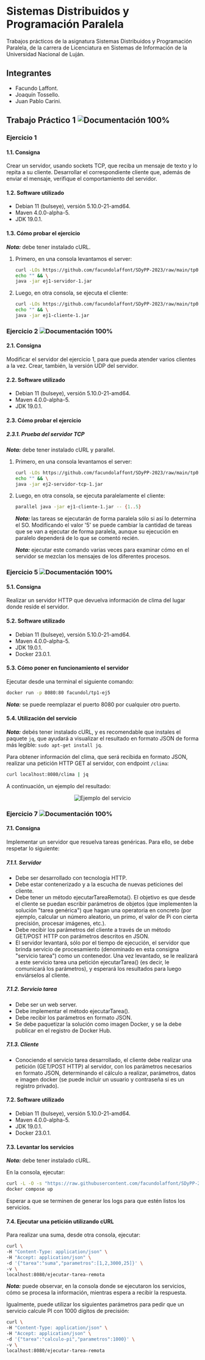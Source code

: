 # Sistemas Distribuidos y Programación Paralela

Trabajos prácticos de la asignatura Sistemas Distribuidos y Programación Paralela, de la carrera de Licenciatura en Sistemas de Información de la Universidad Nacional de Luján.

## Integrantes

+ Facundo Laffont.
+ Joaquín Tossello.
+ Juan Pablo Carini.

## Trabajo Práctico 1 ![Documentación 100%](https://img.shields.io/badge/Documentaci%C3%B3n-%E2%9C%94-success)

### Ejercicio 1

#### 1.1. Consigna

Crear un servidor, usando sockets TCP, que reciba un mensaje de texto y lo repita a su cliente. Desarrollar el correspondiente cliente que, además de enviar el mensaje, verifique el comportamiento del servidor.

#### 1.2. Software utilizado

+ Debian 11 (bulseye), versión 5.10.0-21-amd64.
+ Maven 4.0.0-alpha-5.
+ JDK 19.0.1.

#### 1.3. Cómo probar el ejercicio

**_Nota:_** debe tener instalado cURL.

1. Primero, en una consola levantamos el server:

    ```sh
    curl -LOs https://github.com/facundolaffont/SDyPP-2023/raw/main/tp01/ej1/server/target/ej1-servidor-1.jar && \
    echo "" && \
    java -jar ej1-servidor-1.jar
    ```

2. Luego, en otra consola, se ejecuta el cliente:

    ```sh
    curl -LOs https://github.com/facundolaffont/SDyPP-2023/raw/main/tp01/ej1/cliente/target/ej1-cliente-1.jar && \
    echo "" && \
    java -jar ej1-cliente-1.jar
    ```

### Ejercicio 2 ![Documentación 100%](https://img.shields.io/badge/Documentaci%C3%B3n-%E2%9C%94-success)

#### 2.1. Consigna

Modificar el servidor del ejercicio 1, para que pueda atender varios clientes a la vez. Crear, también, la versión UDP del servidor.

#### 2.2. Software utilizado

+ Debian 11 (bulseye), versión 5.10.0-21-amd64.
+ Maven 4.0.0-alpha-5.
+ JDK 19.0.1.

#### 2.3. Cómo probar el ejercicio

##### 2.3.1. Prueba del servidor TCP

**_Nota:_** debe tener instalado cURL y parallel.

1. Primero, en una consola levantamos el server:

    ```sh
    curl -LOs https://github.com/facundolaffont/SDyPP-2023/raw/main/tp01/ej2/serverTCP/target/ej2-servidor-tcp-1.jar && \
    echo "" && \
    java -jar ej2-servidor-tcp-1.jar
    ```

2. Luego, en otra consola, se ejecuta paralelamente el cliente:

    ```sh
    parallel java -jar ej1-cliente-1.jar -- {1..5}
    ```

    **_Nota:_** las tareas se ejecutarán de forma paralela sólo si así lo determina el SO. Modificando el valor '5' se puede cambiar la cantidad de tareas que se van a ejecutar de forma paralela, aunque su ejecución en paralelo dependerá de lo que se comentó recién.
    
    **_Nota:_** ejecutar este comando varias veces para examinar cómo en el servidor se mezclan los mensajes de los diferentes procesos.

### Ejercicio 5 ![Documentación 100%](https://img.shields.io/badge/Documentaci%C3%B3n-%E2%9C%94-success)

#### 5.1. Consigna

Realizar un servidor HTTP que devuelva información de clima del lugar donde reside el servidor.

#### 5.2. Software utilizado

+ Debian 11 (bulseye), versión 5.10.0-21-amd64.
+ Maven 4.0.0-alpha-5.
+ JDK 19.0.1.
+ Docker 23.0.1.

#### 5.3. Cómo poner en funcionamiento el servidor

Ejecutar desde una terminal el siguiente comando:

```sh
docker run -p 8080:80 facundol/tp1-ej5
```

**_Nota:_** se puede reemplazar el puerto 8080 por cualquier otro puerto.

#### 5.4. Utilización del servicio

**_Nota:_** debés tener instalado cURL, y es recomendable que instales el paquete `jq`, que ayudará a visualizar el resultado en formato JSON de forma más legible: `sudo apt-get install jq`.

Para obtener información del clima, que será recibida en formato JSON, realizar una petición HTTP GET al servidor, con endpoint `/clima`:
```sh
curl localhost:8080/clima | jq
```

A continuación, un ejemplo del resultado:

<center>

![Ejemplo del servicio](/tp01/ej5/img/ejemplo.png "Ejemplo del servicio.")

</center>

### Ejercicio 7 ![Documentación 100%](https://img.shields.io/badge/Documentaci%C3%B3n-%E2%9C%94-success)

#### 7.1. Consigna

Implementar un servidor que resuelva tareas genéricas. Para ello, se debe respetar lo siguiente:

##### 7.1.1.  Servidor

+ Debe ser desarrollado con tecnología HTTP.
+ Debe estar contenerizado y a la escucha de nuevas peticiones del cliente.
+ Debe tener un método ejecutarTareaRemota(). El objetivo es que desde el cliente se puedan escribir parámetros de objetos (que implementen la solución "tarea genérica") que hagan una operatoria en concreto (por ejemplo, calcular un número aleatorio, un primo, el valor de Pi con cierta precisión, procesar imágenes, etc.).
+ Debe recibir los parámetros del cliente a través de un método GET/POST HTTP con parámetros descritos en JSON.
+ El servidor levantará, sólo por el tiempo de ejecución, el servidor que brinda servicio de procesamiento (denominado en esta consigna "servicio tarea") como un contenedor. Una vez levantado, se le realizará a este servicio tarea una petición ejecutarTarea() (es decir, le comunicará los parámetros), y esperará los resultados para luego enviárselos al cliente.

##### 7.1.2. Servicio tarea

+ Debe ser un web server.
+ Debe implementar el método ejecutarTarea().
+ Debe recibir los parámetros en formato JSON.
+ Se debe paquetizar la solución como imagen Docker, y se la debe publicar en el registro de Docker Hub.

##### 7.1.3. Cliente

+ Conociendo el servicio tarea desarrollado, el cliente debe realizar una petición (GET/POST HTTP) al servidor, con los parámetros necesarios en formato JSON, determinando el cálculo a realizar, parámetros, datos e imagen docker (se puede incluir un usuario y contraseña si es un registro privado).

#### 7.2. Software utilizado

+ Debian 11 (bulseye), versión 5.10.0-21-amd64.
+ Maven 4.0.0-alpha-5.
+ JDK 19.0.1.
+ Docker 23.0.1.

#### 7.3. Levantar los servicios

**_Nota:_** debe tener instalado cURL.

En la consola, ejecutar:

```sh
curl -L -O -s "https://raw.githubusercontent.com/facundolaffont/SDyPP-2023/main/tp01/ej7/docker-compose.yml" && \
docker compose up
```

Esperar a que se terminen de generar los logs para que estén listos los servicios.

#### 7.4. Ejecutar una petición utilizando cURL

Para realizar una suma, desde otra consola, ejecutar:

```sh
curl \                                              
-H "Content-Type: application/json" \
-H "Accept: application/json" \
-d '{"tarea":"suma","parametros":[1,2,3000,25]}' \
-v \
localhost:8080/ejecutar-tarea-remota
```

**_Nota:_** puede observar, en la consola donde se ejecutaron los servicios, cómo se procesa la información, mientras espera a recibir la respuesta.

Igualmente, puede utilizar los siguientes parámetros para pedir que un servicio calcule PI con 1000 dígitos de precisión:

```sh
curl \                                              
-H "Content-Type: application/json" \
-H "Accept: application/json" \
-d '{"tarea":"calculo-pi","parametros":1000}' \
-v \
localhost:8080/ejecutar-tarea-remota
```

